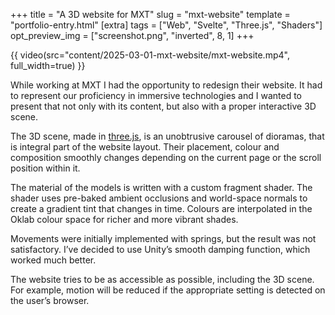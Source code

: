 +++
title = "A 3D website for MXT"
slug = "mxt-website"
template = "portfolio-entry.html"
[extra]
tags = ["Web", "Svelte", "Three.js", "Shaders"]
opt_preview_img = ["screenshot.png", "inverted", 8, 1]
+++

{{ video(src="content/2025-03-01-mxt-website/mxt-website.mp4", full_width=true) }}

While working at MXT I had the opportunity to redesign their website. It had to represent our proficiency in immersive technologies and I wanted to present that not only with its content, but also with a proper interactive 3D scene.

The 3D scene, made in [three.js](https://threejs.org/), is an unobtrusive carousel of dioramas, that is integral part of the website layout. Their placement, colour and composition smoothly changes depending on the current page or the scroll position within it.

The material of the models is written with a custom fragment shader. The shader uses pre-baked ambient occlusions and world-space normals to create a gradient tint that changes in time. Colours are interpolated in the Oklab colour space for richer and more vibrant shades.

Movements were initially implemented with springs, but the result was not satisfactory. I’ve decided to use Unity’s smooth damping function, which worked much better.

The website tries to be as accessible as possible, including the 3D scene. For example, motion will be reduced if the appropriate setting is detected on the user’s browser.
